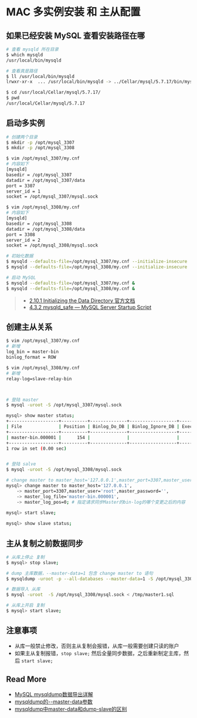 # MAC 多实例安装 和 主从配置



## 如果已经安装 MySQL 查看安装路径在哪

```bash
# 查看 mysqld 所在目录
$ which mysqld
/usr/local/bin/mysqld

# 查看真是路径
$ ll /usr/local/bin/mysqld
lrwxr-xr-x  ... /usr/local/bin/mysqld -> ../Cellar/mysql/5.7.17/bin/mysqld

$ cd /usr/local/Cellar/mysql/5.7.17/
$ pwd
/usr/local/Cellar/mysql/5.7.17
```

## 启动多实例

```bash
# 创建两个目录
$ mkdir -p /opt/mysql_3307
$ mkdir -p /opt/mysql_3308

$ vim /opt/mysql_3307/my.cnf
# 内容如下
[mysqld]
basedir = /opt/mysql_3307
datadir = /opt/mysql_3307/data
port = 3307
server_id = 1
socket = /opt/mysql_3307/mysql.sock

$ vim /opt/mysql_3308/my.cnf
# 内容如下
[mysqld]
basedir = /opt/mysql_3308
datadir = /opt/mysql_3308/data
port = 3308
server_id = 2
socket = /opt/mysql_3308/mysql.sock

# 初始化数据
$ mysqld --defaults-file=/opt/mysql_3307/my.cnf --initialize-insecure
$ mysqld --defaults-file=/opt/mysql_3308/my.cnf --initialize-insecure

# 启动 MySQL
$ mysqld --defaults-file=/opt/mysql_3307/my.cnf &
$ mysqld --defaults-file=/opt/mysql_3308/my.cnf &
```

> - [2.10.1 Initializing the Data Directory 官方文档](https://dev.mysql.com/doc/refman/5.7/en/data-directory-initialization.html)
> - [4.3.2 mysqld_safe — MySQL Server Startup Script](https://dev.mysql.com/doc/refman/5.7/en/mysqld-safe.html)



## 创建主从关系

```bash
$ vim /opt/mysql_3307/my.cnf
# 新增
log_bin = master-bin
binlog_format = ROW

$ vim /opt/mysql_3308/my.cnf
# 新增
relay-log=slave-relay-bin



# 登陆 master
$ mysql -uroot -S /opt/mysql_3307/mysql.sock

mysql> show master status;
+-------------------+----------+--------------+------------------+-------------------+
| File              | Position | Binlog_Do_DB | Binlog_Ignore_DB | Executed_Gtid_Set |
+-------------------+----------+--------------+------------------+-------------------+
| master-bin.000001 |      154 |              |                  |                   |
+-------------------+----------+--------------+------------------+-------------------+
1 row in set (0.00 sec)


# 登陆 salve
$ mysql -uroot -S /opt/mysql_3308/mysql.sock

# change master to master_host='127.0.0.1',master_port=3307,master_user='root',master_password='',master_log_file='master-bin.000001',master_log_pos=0;
mysql> change master to master_host='127.0.0.1',
    -> master_port=3307,master_user='root',master_password='',
    -> master_log_file='master-bin.000001',
    -> master_log_pos=0; # 指定请求同步Master的bin-log的哪个变更之后的内容
    
mysql> start slave;

mysql> show slave status;              
```



## 主从复制之前数据同步

```bash
# 从库上停止 复制
$ mysql> stop slave;

# dump 主库数据，--master-data=1 包含 change master to 语句
$ mysqldump -uroot -p --all-databases --master-data=1 -S /opt/mysql_3307/mysql.sock > /tmp/master1.sql

# 数据导入 从库
$ mysql -uroot  -S /opt/mysql_3308/mysql.sock < /tmp/master1.sql

# 从库上开启 复制
$ mysql> start slave;
```





## 注意事项

- 从库一般禁止修改，否则主从复制会报错，从库一般需要创建只读的账户
- 如果主从复制报错，`stop slave;`  然后全量同步数据，之后重新制定主库，然后 `start slave;`



## Read More

- [MySQL mysqldump数据导出详解](https://www.cnblogs.com/chenmh/p/5300370.html)
- [mysqldump的--master-data参数](https://blog.csdn.net/seteor/article/details/17263509)
- [mysqldump中master-data和dump-slave的区别](http://blog.chinaunix.net/uid-451-id-3143431.html)



